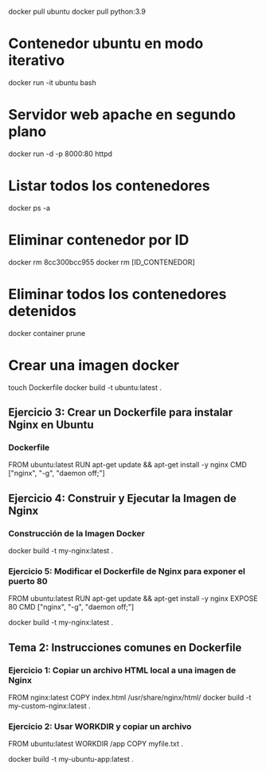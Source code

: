 docker pull ubuntu
docker pull python:3.9

# Contenedor ubuntu en modo iterativo
docker run -it ubuntu bash

# Servidor web apache en segundo plano
docker run -d -p 8000:80 httpd

# Listar todos los contenedores
docker ps -a

# Eliminar contenedor por ID
docker rm 8cc300bcc955
docker rm [ID_CONTENEDOR]

# Eliminar todos los contenedores detenidos
docker container prune

# Crear una imagen docker
touch Dockerfile
docker build -t ubuntu:latest .


## Ejercicio 3: Crear un Dockerfile para instalar Nginx en Ubuntu

### Dockerfile

FROM ubuntu:latest
RUN apt-get update && apt-get install -y nginx
CMD ["nginx", "-g", "daemon off;"]

## Ejercicio 4: Construir y Ejecutar la Imagen de Nginx

### Construcción de la Imagen Docker

docker build -t my-nginx:latest .

 ### Ejercicio 5: Modificar el Dockerfile de Nginx para exponer el puerto 80
FROM ubuntu:latest
RUN apt-get update && apt-get install -y nginx
EXPOSE 80
CMD ["nginx", "-g", "daemon off;"]

docker build -t my-nginx:latest .

## Tema 2: Instrucciones comunes en Dockerfile

### Ejercicio 1: Copiar un archivo HTML local a una imagen de Nginx

FROM nginx:latest
COPY index.html /usr/share/nginx/html/
docker build -t my-custom-nginx:latest .

### Ejercicio 2: Usar WORKDIR y copiar un archivo
FROM ubuntu:latest
WORKDIR /app
COPY myfile.txt .

docker build -t my-ubuntu-app:latest .
